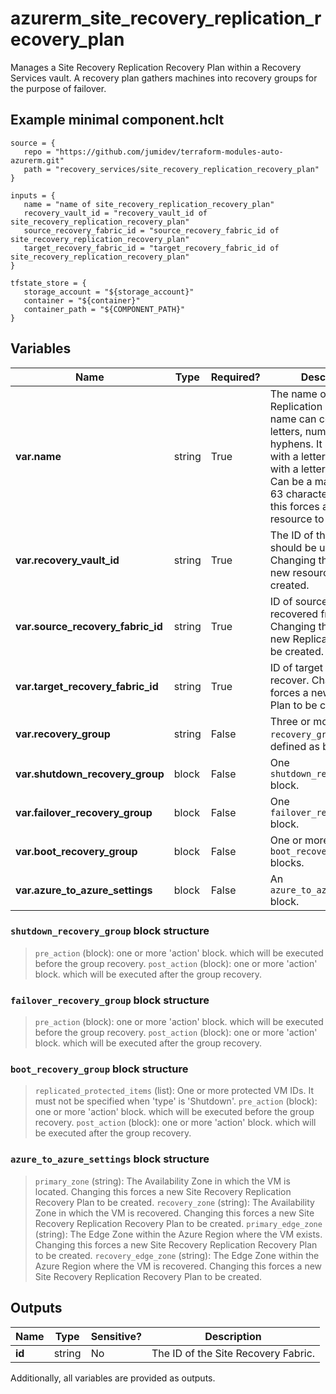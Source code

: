# azurerm_site_recovery_replication_recovery_plan

Manages a Site Recovery Replication Recovery Plan within a Recovery Services vault. A recovery plan gathers machines into recovery groups for the purpose of failover.

## Example minimal component.hclt

```hcl
source = {
   repo = "https://github.com/jumidev/terraform-modules-auto-azurerm.git" 
   path = "recovery_services/site_recovery_replication_recovery_plan" 
}

inputs = {
   name = "name of site_recovery_replication_recovery_plan" 
   recovery_vault_id = "recovery_vault_id of site_recovery_replication_recovery_plan" 
   source_recovery_fabric_id = "source_recovery_fabric_id of site_recovery_replication_recovery_plan" 
   target_recovery_fabric_id = "target_recovery_fabric_id of site_recovery_replication_recovery_plan" 
}

tfstate_store = {
   storage_account = "${storage_account}" 
   container = "${container}" 
   container_path = "${COMPONENT_PATH}" 
}

```

## Variables

| Name | Type | Required? |  Description |
| ---- | ---- | --------- |  ----------- |
| **var.name** | string | True | The name of the Replication Plan. The name can contain only letters, numbers, and hyphens. It should start with a letter and end with a letter or a number. Can be a maximum of 63 characters. Changing this forces a new resource to be created. | 
| **var.recovery_vault_id** | string | True | The ID of the vault that should be updated. Changing this forces a new resource to be created. | 
| **var.source_recovery_fabric_id** | string | True | ID of source fabric to be recovered from. Changing this forces a new Replication Plan to be created. | 
| **var.target_recovery_fabric_id** | string | True | ID of target fabric to recover. Changing this forces a new Replication Plan to be created. | 
| **var.recovery_group** | string | False | Three or more `recovery_group` block defined as below. | 
| **var.shutdown_recovery_group** | block | False | One `shutdown_recovery_group` block. | 
| **var.failover_recovery_group** | block | False | One `failover_recovery_group` block. | 
| **var.boot_recovery_group** | block | False | One or more `boot_recovery_group` blocks. | 
| **var.azure_to_azure_settings** | block | False | An `azure_to_azure_settings` block. | 

### `shutdown_recovery_group` block structure

> `pre_action` (block): one or more 'action' block. which will be executed before the group recovery.
> `post_action` (block): one or more 'action' block. which will be executed after the group recovery.

### `failover_recovery_group` block structure

> `pre_action` (block): one or more 'action' block. which will be executed before the group recovery.
> `post_action` (block): one or more 'action' block. which will be executed after the group recovery.

### `boot_recovery_group` block structure

> `replicated_protected_items` (list): One or more protected VM IDs. It must not be specified when 'type' is 'Shutdown'.
> `pre_action` (block): one or more 'action' block. which will be executed before the group recovery.
> `post_action` (block): one or more 'action' block. which will be executed after the group recovery.

### `azure_to_azure_settings` block structure

> `primary_zone` (string): The Availability Zone in which the VM is located. Changing this forces a new Site Recovery Replication Recovery Plan to be created.
> `recovery_zone` (string): The Availability Zone in which the VM is recovered. Changing this forces a new Site Recovery Replication Recovery Plan to be created.
> `primary_edge_zone` (string): The Edge Zone within the Azure Region where the VM exists. Changing this forces a new Site Recovery Replication Recovery Plan to be created.
> `recovery_edge_zone` (string): The Edge Zone within the Azure Region where the VM is recovered. Changing this forces a new Site Recovery Replication Recovery Plan to be created.



## Outputs

| Name | Type | Sensitive? | Description |
| ---- | ---- | --------- | --------- |
| **id** | string | No  | The ID of the Site Recovery Fabric. | 

Additionally, all variables are provided as outputs.
